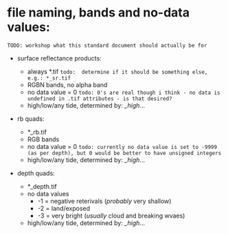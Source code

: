 # file naming, bands and no-data values:
`TODO: workshop what this standard document should actually be for`

- surface reflectance products: 
    - always *.tif 
    `todo:  determine if it should be something else, e.g.: *_sr.tif`
    - RGBN bands, no alpha band
    - no data value = 0 
    `todo: 0's are real though i think - no data is undefined in .tif attributes - is that desired?`
    - high/low/any tide, determined by: *_high*...

- rb quads: 
    - *_rb.tif
    - RGB bands
    - no data value = 0 
    `todo: currently no data value is set to -9999 (as per depth), but 0 would be better to have unsigned integers`
    - high/low/any tide, determined by: *_high*...

- depth quads: 
    - *_depth.tif 
    - no data values
      - -1 = negative reterivals (*probably* very shallow)
      - -2 = land/exposed
      - -3 = very bright (*usually* cloud and breaking wvaes)
    - high/low/any tide, determined by: *_high*...
